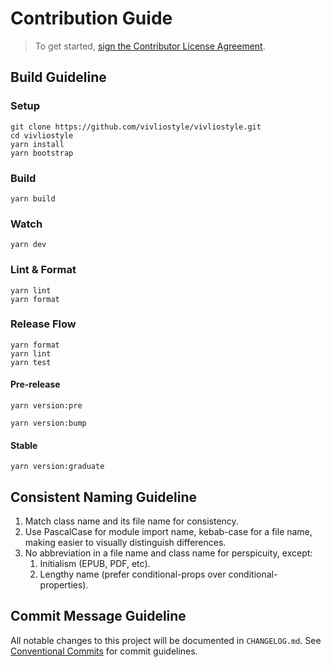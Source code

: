 # Contribution Guide

> To get started, <a href="https://www.clahub.com/agreements/vivliostyle/vivliostyle">sign the Contributor License Agreement</a>.

## Build Guideline

### Setup

```
git clone https://github.com/vivliostyle/vivliostyle.git
cd vivliostyle
yarn install
yarn bootstrap
```

### Build

```
yarn build
```

### Watch

```
yarn dev
```

### Lint & Format

```
yarn lint
yarn format
```

### Release Flow

```
yarn format
yarn lint
yarn test
```

#### Pre-release

```
yarn version:pre
```

```
yarn version:bump
```

#### Stable

```
yarn version:graduate
```

## Consistent Naming Guideline

1. Match class name and its file name for consistency.
2. Use PascalCase for module import name, kebab-case for a file name, making easier to visually distinguish differences.
3. No abbreviation in a file name and class name for perspicuity, except:
   1. Initialism (EPUB, PDF, etc).
   2. Lengthy name (prefer conditional-props over conditional-properties).

## Commit Message Guideline

All notable changes to this project will be documented in `CHANGELOG.md`.
See [Conventional Commits](https://conventionalcommits.org) for commit guidelines.

